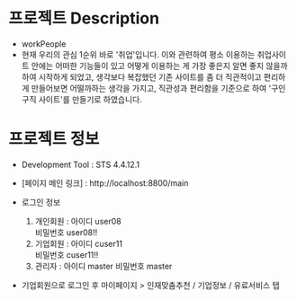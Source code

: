 # 프로젝트 Description
- workPeople
- 현재 우리의 관심 1순위 바로 '취업'입니다.
  이와 관련하여 평소 이용하는 취업사이트 안에는 어떠한 기능들이 있고 어떻게 이용하는 게 가장 좋은지 알면 좋지 않을까 하여 시작하게 되었고,
  생각보다 복잡했던 기존 사이트를 좀 더 직관적이고 편리하게 만들어보면 어떨까하는 생각을 가지고, 
  직관성과 편리함을 기준으로 하여 '구인구직 사이트'를 만들기로 하였습니다.
  
# 프로젝트 정보
- Development Tool : STS 4.4.12.1
- [페이지 메인 링크] : http://localhost:8800/main
- 로그인 정보 
  1. 개인회원 : 아이디 user08  
               비밀번호 user08!!<br> 
  2. 기업회원 : 아이디 cuser11   
               비밀번호 cuser11!!<br> 
  3. 관리자 : 아이디 master
             비밀번호 master<br> 
             
- 기업회원으로 로그인 후 마이페이지 > 인재맞춤추천 / 기업정보 / 유료서비스 탭           
